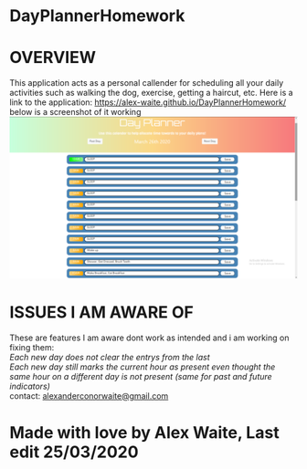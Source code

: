 # DayPlannerHomework

# OVERVIEW
This application acts as a personal callender for scheduling all your daily activities such as walking the dog, exercise, getting a haircut, etc.
Here is a link to the application: https://alex-waite.github.io/DayPlannerHomework/
<br>
below is a screenshot of it working
<br>
![Screenshot of application](lib/Images/screeny.png)
# ISSUES I AM AWARE OF
These are features I am aware dont work as intended and i am working on fixing them:
<br>
_Each new day does not clear the entrys from the last_
<br>
_Each new day still marks the current hour as present even thought the same hour on a different day is not present (same for past and future indicators)_
<br>
contact: alexanderconorwaite@gmail.com
# Made with love by Alex Waite, Last edit 25/03/2020
